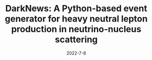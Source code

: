 ---
title: 'DarkNews: A Python-based event generator for heavy neutral lepton production in neutrino-nucleus scattering'
pub_number: 14
authors:  Asli M. Abdullahi,  Jaime Hoefken Zink,  Matheus Hostert,  Daniele Massaro,  Silvia Pascoli
collection: publication
permalink: /publication/2022-7-8-DarkNewsAPython-basedeventgeneratorforheavyneutralleptonproductioninneutrino-nucleusscattering
date: 2022-7-8
venue: Comput.Phys.Commun. 
paperurl: 'https://arxiv.org/abs/2207.04137'
citation_notitle: 'Asli M. Abdullahi, Jaime Hoefken Zink, Matheus Hostert, Daniele Massaro, Silvia Pascoli, Comput.Phys.Commun. 297 (2024) 109075'
citation: 'DarkNews: A Python-based event generator for heavy neutral lepton production in neutrino-nucleus scattering, Asli M. Abdullahi, Jaime Hoefken Zink, Matheus Hostert, Daniele Massaro, Silvia Pascoli, Comput.Phys.Commun. 297 (2024) 109075'
eprint: '2207.04137'

---